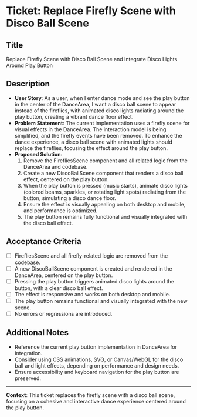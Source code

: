 # Ticket: Replace Firefly Scene with Disco Ball Scene

## Title

Replace Firefly Scene with Disco Ball Scene and Integrate Disco Lights Around Play Button

## Description

- **User Story**: As a user, when I enter dance mode and see the play button in the center of the DanceArea, I want a disco ball scene to appear instead of the fireflies, with animated disco lights radiating around the play button, creating a vibrant dance floor effect.
- **Problem Statement**: The current implementation uses a firefly scene for visual effects in the DanceArea. The interaction model is being simplified, and the firefly events have been removed. To enhance the dance experience, a disco ball scene with animated lights should replace the fireflies, focusing the effect around the play button.
- **Proposed Solution**:
  1. Remove the FirefliesScene component and all related logic from the DanceArea and codebase.
  2. Create a new DiscoBallScene component that renders a disco ball effect, centered on the play button.
  3. When the play button is pressed (music starts), animate disco lights (colored beams, sparkles, or rotating light spots) radiating from the button, simulating a disco dance floor.
  4. Ensure the effect is visually appealing on both desktop and mobile, and performance is optimized.
  5. The play button remains fully functional and visually integrated with the disco ball effect.

## Acceptance Criteria

- [ ] FirefliesScene and all firefly-related logic are removed from the codebase.
- [ ] A new DiscoBallScene component is created and rendered in the DanceArea, centered on the play button.
- [ ] Pressing the play button triggers animated disco lights around the button, with a clear disco ball effect.
- [ ] The effect is responsive and works on both desktop and mobile.
- [ ] The play button remains functional and visually integrated with the new scene.
- [ ] No errors or regressions are introduced.

## Additional Notes

- Reference the current play button implementation in DanceArea for integration.
- Consider using CSS animations, SVG, or Canvas/WebGL for the disco ball and light effects, depending on performance and design needs.
- Ensure accessibility and keyboard navigation for the play button are preserved.

---

**Context**: This ticket replaces the firefly scene with a disco ball scene, focusing on a cohesive and interactive dance experience centered around the play button.
